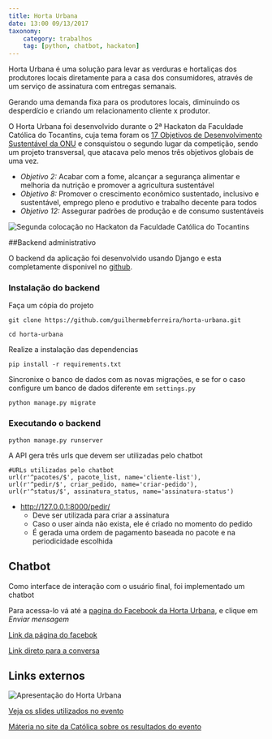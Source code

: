 ```yaml
---
title: Horta Urbana
date: 13:00 09/13/2017
taxonomy:
    category: trabalhos
    tag: [python, chatbot, hackaton]
---
```




Horta Urbana é uma solução para levar as verduras e hortaliças dos produtores locais diretamente para a casa dos consumidores, através de um serviço de assinatura com entregas semanais.

Gerando uma demanda fixa para os produtores locais, diminuindo os desperdício e criando um relacionamento cliente x produtor.

O Horta Urbana foi desenvolvido durante o 2ª Hackaton da Faculdade Católica do Tocantins, cuja tema foram os [17 Objetivos de Desenvolvimento Sustentável da ONU](https://nacoesunidas.org/conheca-os-novos-17-objetivos-de-desenvolvimento-sustentavel-da-onu/) e consquistou o segundo lugar da competição, sendo um projeto transversal, que atacava pelo menos três objetivos globais de uma vez.

- *Objetivo 2:* Acabar com a fome, alcançar a segurança alimentar e melhoria da nutrição e promover a agricultura sustentável
- *Objetivo 8:* Promover o crescimento econômico sustentado, inclusivo e sustentável, emprego pleno e produtivo e trabalho decente para todos
- *Objetivo 12:* Assegurar padrões de produção e de consumo sustentáveis


![Segunda colocação no Hackaton da Faculdade Católica do Tocantins](https://cloud.githubusercontent.com/assets/5393392/25753994/0aeaa386-3194-11e7-8328-648638715c2f.png)

##Backend administrativo

O backend da aplicação foi desenvolvido usando Django e esta completamente disponivel no [github](https://github.com/guilhermebferreira/horta-urbana).

### Instalação do backend

Faça um cópia do projeto

	git clone https://github.com/guilhermebferreira/horta-urbana.git

	cd horta-urbana

Realize a instalação das dependencias

	pip install -r requirements.txt

Sincronixe o banco de dados com as novas migrações, e se for o caso configure um banco de dados diferente em `settings.py`

	python manage.py migrate


### Executando o backend


	python manage.py runserver

A API gera três urls que devem ser utilizadas pelo chatbot

    #URLs utilizadas pelo chatbot
    url(r'^pacotes/$', pacote_list, name='cliente-list'),
    url(r'^pedir/$', criar_pedido, name='criar-pedido'),
    url(r'^status/$', assinatura_status, name='assinatura-status')

- http://127.0.0.1:8000/pedir/
	- Deve ser utilizada para criar a assinatura
	- Caso o user ainda não exista, ele é criado no momento do pedido
	- É gerada uma ordem de pagamento baseada no pacote e na periodicidade escolhida

## Chatbot

Como interface de interação com o usuário final, foi implementado um chatbot

Para acessa-lo vá até a [pagina do Facebook da Horta Urbana](https://www.facebook.com/Horta-Urbana-1295410903900087/?fref=ts), e clique em *Enviar mensagem*

[Link da página do facebok](https://www.facebook.com/Horta-Urbana-1295410903900087/?fref=ts)

[Link direto para a conversa](http://bit.ly/hurbana)

## Links externos

![Apresentação do Horta Urbana](https://cloud.githubusercontent.com/assets/5393392/25754921/60731c86-3197-11e7-9d96-a9df1dd7e715.png)

[Veja os slides utilizados no evento](http://slides.com/guilhermeferreira-2/deck)

[Máteria no site da Católica sobre os resultados do evento](http://www.catolica-to.edu.br/portal/portal/noticia/2679)